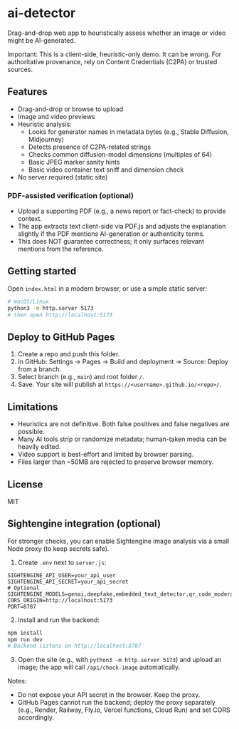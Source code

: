 # ai-detector

Drag-and-drop web app to heuristically assess whether an image or video might be AI-generated.

Important: This is a client-side, heuristic-only demo. It can be wrong. For authoritative provenance, rely on Content Credentials (C2PA) or trusted sources.

## Features

- Drag-and-drop or browse to upload
- Image and video previews
- Heuristic analysis:
  - Looks for generator names in metadata bytes (e.g., Stable Diffusion, Midjourney)
  - Detects presence of C2PA-related strings
  - Checks common diffusion-model dimensions (multiples of 64)
  - Basic JPEG marker sanity hints
  - Basic video container text sniff and dimension check
- No server required (static site)

### PDF-assisted verification (optional)

- Upload a supporting PDF (e.g., a news report or fact-check) to provide context.
- The app extracts text client-side via PDF.js and adjusts the explanation slightly if the PDF mentions AI-generation or authenticity terms.
- This does NOT guarantee correctness; it only surfaces relevant mentions from the reference.

## Getting started

Open `index.html` in a modern browser, or use a simple static server:

```bash
# macOS/Linux
python3 -m http.server 5173
# then open http://localhost:5173
```

## Deploy to GitHub Pages

1. Create a repo and push this folder.
2. In GitHub: Settings → Pages → Build and deployment → Source: Deploy from a branch.
3. Select branch (e.g., `main`) and root folder `/`.
4. Save. Your site will publish at `https://<username>.github.io/<repo>/`.

## Limitations

- Heuristics are not definitive. Both false positives and false negatives are possible.
- Many AI tools strip or randomize metadata; human-taken media can be heavily edited.
- Video support is best-effort and limited by browser parsing.
- Files larger than ~50MB are rejected to preserve browser memory.

## License

MIT

## Sightengine integration (optional)

For stronger checks, you can enable Sightengine image analysis via a small Node proxy (to keep secrets safe).

1. Create `.env` next to `server.js`:

```
SIGHTENGINE_API_USER=your_api_user
SIGHTENGINE_API_SECRET=your_api_secret
# Optional
SIGHTENGINE_MODELS=genai,deepfake,embedded_text_detector,qr_code_moderation
CORS_ORIGIN=http://localhost:5173
PORT=8787
```

2. Install and run the backend:

```bash
npm install
npm run dev
# Backend listens on http://localhost:8787
```

3. Open the site (e.g., with `python3 -m http.server 5173`) and upload an image; the app will call `/api/check-image` automatically.

Notes:

- Do not expose your API secret in the browser. Keep the proxy.
- GitHub Pages cannot run the backend; deploy the proxy separately (e.g., Render, Railway, Fly.io, Vercel functions, Cloud Run) and set CORS accordingly.
